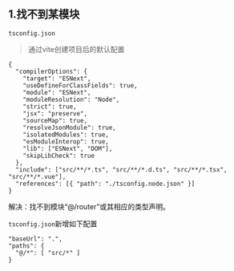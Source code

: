 ## 1.找不到某模块

`tsconfig.json`

> 通过vite创建项目后的默认配置

```
{
  "compilerOptions": {
    "target": "ESNext",
    "useDefineForClassFields": true,
    "module": "ESNext",
    "moduleResolution": "Node",
    "strict": true,
    "jsx": "preserve",
    "sourceMap": true,
    "resolveJsonModule": true,
    "isolatedModules": true,
    "esModuleInterop": true,
    "lib": ["ESNext", "DOM"],
    "skipLibCheck": true
  },
  "include": ["src/**/*.ts", "src/**/*.d.ts", "src/**/*.tsx", "src/**/*.vue"],
  "references": [{ "path": "./tsconfig.node.json" }]
}
```

解决：找不到模块“@/router”或其相应的类型声明。

`tsconfig.json`新增如下配置

```
"baseUrl": ".",
"paths": {
  "@/*": [ "src/*" ]
}
```
